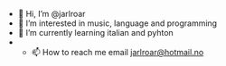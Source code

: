 - 👋 Hi, I’m @jarlroar
- 👀 I’m interested in music, language and programming
- 🌱 I’m currently learning italian and pyhton
- - 📫 How to reach me email jarlroar@hotmail.no

<!---
jarlroar/jarlroar is a ✨ special ✨ repository because its `README.md` (this file) appears on your GitHub profile.
You can click the Preview link to take a look at your changes.
--->
